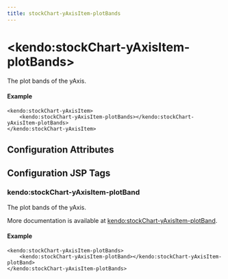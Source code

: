 ```yaml
---
title: stockChart-yAxisItem-plotBands
---
```


# \<kendo:stockChart-yAxisItem-plotBands\>

The plot bands of the yAxis.

#### Example
    <kendo:stockChart-yAxisItem>
        <kendo:stockChart-yAxisItem-plotBands></kendo:stockChart-yAxisItem-plotBands>
    </kendo:stockChart-yAxisItem>

## Configuration Attributes


##  Configuration JSP Tags

### kendo:stockChart-yAxisItem-plotBand

The plot bands of the yAxis.

More documentation is available at [kendo:stockChart-yAxisItem-plotBand](stockchart/yaxisitem-plotband).

#### Example

    <kendo:stockChart-yAxisItem-plotBands>
        <kendo:stockChart-yAxisItem-plotBand></kendo:stockChart-yAxisItem-plotBand>
    </kendo:stockChart-yAxisItem-plotBands>

